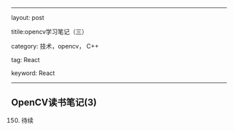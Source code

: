---

layout: post

titile:opencv学习笔记（三）

category: 技术，opencv， C++

tag: React

keyword: React

----

## OpenCV读书笔记(3)

150. 待续